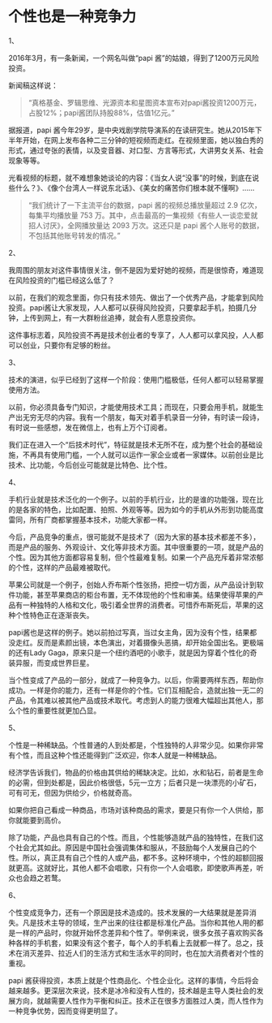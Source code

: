 # 个性也是一种竞争力


1、

2016年3月，有一条新闻，一个网名叫做“papi 酱”的姑娘，得到了1200万元风险投资。

新闻稿这样说：

> “真格基金、罗辑思维、光源资本和星图资本宣布对papi酱投资1200万元，占股12%；papi酱团队持股88%，估值1亿元。”

据报道，papi 酱今年29岁，是中央戏剧学院导演系的在读研究生。她从2015年下半年开始，在网上发布各种二三分钟的短视频而走红。在视频里面，她以独白秀的形式，通过夸张的表情，以及变音器、对口型、方言等形式，大讲男女关系、社会现象等等。

光看视频的标题，就不难想象她谈论的内容：《当女人说“没事”的时候，到底在说些什么？》、《像个台湾人一样说东北话》、《美女的痛苦你们根本就不懂啊》……

> “我们统计了一下主流平台的数据，papi 酱的视频总播放量超过 2.9 亿次，每集平均播放量 753 万。其中，点击最高的一集视频《有些人一谈恋爱就招人讨厌》，全网播放量达 2093 万次。这还只是 papi 酱个人账号的数据，不包括其他账号转发的情况。”

2、

我周围的朋友对这件事情很关注，倒不是因为爱好她的视频，而是很惊奇，难道现在风险投资的门槛已经这么低了？

以前，在我们的观念里面，你只有技术领先、做出了一个优秀产品，才能拿到风险投资。papi酱让大家发现，人人都可以获得风险投资，只要拿起手机，拍摄几分钟，上传到网上，有一大群粉丝追捧，就会有人愿意投资你。

这件事标志着，风险投资不再是技术创业者的专享了，人人都可以拿风投，人人都可以创业，只要你有足够的粉丝。

3、

技术的演进，似乎已经到了这样一个阶段：使用门槛极低，任何人都可以轻易掌握使用方法。

以前，你必须具备专门知识，才能使用技术工具；而现在，只要会用手机，就能生产出无穷无尽的内容。我有一个朋友，每天对着手机录音一分钟，有时读一段诗，有时说一些感想，发在微信上，也有上万个订阅者。

我们正在进入一个“后技术时代”，特征就是技术无所不在，成为整个社会的基础设施，不再具有使用门槛，一个人就可以运作一家企业或者一家媒体。以前创业是比技术、比功能，今后创业可能就是比特色、比个性。

4、

手机行业就是技术泛化的一个例子。以前的手机行业，比的是谁的功能强，现在比的是各家的特色，比如配置、拍照、外观等等。因为如今的手机从外形到功能高度雷同，所有厂商都掌握基本技术，功能大家都一样。

今后，产品竞争的重点，很可能就不是技术了（因为大家的基本技术都差不多），而是产品的服务、外观设计、文化等非技术方面。其中很重要的一项，就是产品的个性。因为其他方面都容易复制，但个性最难复制。如果一个产品充斥着非常浓郁的个性，这样的产品最难被取代。

苹果公司就是一个例子，创始人乔布斯个性张扬，把控一切方面，从产品设计到软件功能，甚至苹果商店的柜台布置，无不体现他的个性和审美。结果使得苹果的产品有一种独特的人格和文化，吸引着全世界的消费者。可惜乔布斯死后，苹果的这种个性特色正在逐渐丧失。

papi酱也是这样的例子。她以前拍过写真，当过女主角，因为没有个性，结果都没走红。反而是素颜出镜，本色演出，对着摄像头恶搞，却开始全国出名。更极端的还有Lady Gaga，原来只是一个纽约酒吧的小歌手，就是因为穿着个性化的奇装异服，而变成世界巨星。

当个性变成了产品的一部分，就成了一种竞争力。以后，你需要两样东西，帮助你成功。一样是你的能力，还有一样是你的个性。它们互相配合，造就出独一无二的产品，令其难以被其他产品或技术取代。考虑到人的能力很难大幅超出其他人，那么个性的重要性就更加凸显。

5、

个性是一种稀缺品。个性普通的人到处都是，个性独特的人非常少见。如果你非常有个性，而且这种个性还能得到广泛欢迎，你本人就是一种稀缺品。

经济学告诉我们，物品的价格由其供给的稀缺决定。比如，水和钻石，前者是生命的必需，但到处都是，因此价格很低，5元一立方；后者只是一块漂亮的小矿石，可有可无，但因为供给少，价格就奇高。

如果你把自己看成一种商品，市场对该种商品的需求，要是只有你一个人供给，那你就能要到高价。

除了功能，产品也具有自己的个性。而且，个性能够造就产品的独特性，在我们这个社会尤其如此。原因是中国社会强调集体和服从，不鼓励每个人发展自己的个性。所以，真正具有自己个性的人或产品，都不多。这种环境中，个性的超额回报就更高。这就好比，其他人都不会唱歌，只有你一个人会唱歌，即使歌声再差，听众也会趋之若鹜。

6、

个性变成竞争力，还有一个原因是技术造成的。技术发展的一大结果就是差异消失。凡是技术主导的领域，生产出来的往往都是标准化产品。当你和其他人用的都是一样的产品时，你就开始怀念差异和个性了。举例来说，很多女孩子喜欢购买各种各样的手机套，如果没有这个套子，每个人的手机看上去就都一样了。总之，技术在消灭差异、拉近人们的生活方式和生活水平的同时，也在加大消费者对个性的重视。

papi 酱获得投资，本质上就是个性商品化、个性企业化。这样的事情，今后将会越来越多。更深层次来说，技术是冰冷和没有人性的，技术越是主导人类社会的发展方向，就越需要人性作为平衡和纠正。技术正在很多方面胜过人类，而人性作为一种竞争优势，因而变得更明显了。

